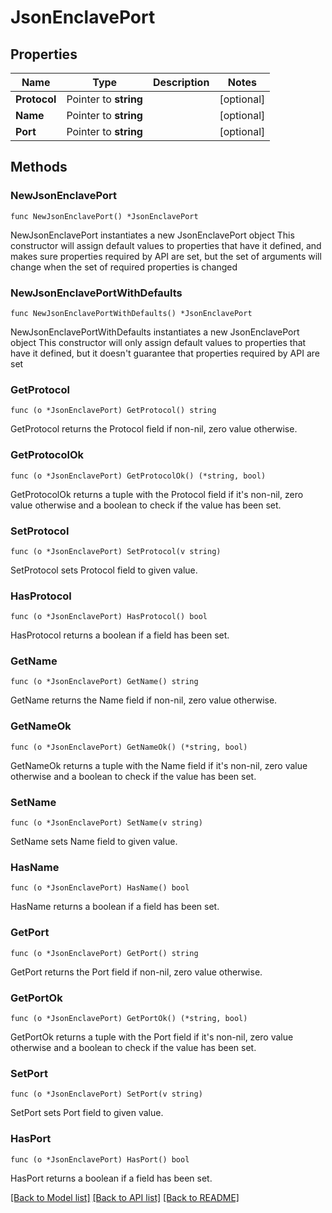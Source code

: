 # JsonEnclavePort

## Properties

Name | Type | Description | Notes
------------ | ------------- | ------------- | -------------
**Protocol** | Pointer to **string** |  | [optional] 
**Name** | Pointer to **string** |  | [optional] 
**Port** | Pointer to **string** |  | [optional] 

## Methods

### NewJsonEnclavePort

`func NewJsonEnclavePort() *JsonEnclavePort`

NewJsonEnclavePort instantiates a new JsonEnclavePort object
This constructor will assign default values to properties that have it defined,
and makes sure properties required by API are set, but the set of arguments
will change when the set of required properties is changed

### NewJsonEnclavePortWithDefaults

`func NewJsonEnclavePortWithDefaults() *JsonEnclavePort`

NewJsonEnclavePortWithDefaults instantiates a new JsonEnclavePort object
This constructor will only assign default values to properties that have it defined,
but it doesn't guarantee that properties required by API are set

### GetProtocol

`func (o *JsonEnclavePort) GetProtocol() string`

GetProtocol returns the Protocol field if non-nil, zero value otherwise.

### GetProtocolOk

`func (o *JsonEnclavePort) GetProtocolOk() (*string, bool)`

GetProtocolOk returns a tuple with the Protocol field if it's non-nil, zero value otherwise
and a boolean to check if the value has been set.

### SetProtocol

`func (o *JsonEnclavePort) SetProtocol(v string)`

SetProtocol sets Protocol field to given value.

### HasProtocol

`func (o *JsonEnclavePort) HasProtocol() bool`

HasProtocol returns a boolean if a field has been set.

### GetName

`func (o *JsonEnclavePort) GetName() string`

GetName returns the Name field if non-nil, zero value otherwise.

### GetNameOk

`func (o *JsonEnclavePort) GetNameOk() (*string, bool)`

GetNameOk returns a tuple with the Name field if it's non-nil, zero value otherwise
and a boolean to check if the value has been set.

### SetName

`func (o *JsonEnclavePort) SetName(v string)`

SetName sets Name field to given value.

### HasName

`func (o *JsonEnclavePort) HasName() bool`

HasName returns a boolean if a field has been set.

### GetPort

`func (o *JsonEnclavePort) GetPort() string`

GetPort returns the Port field if non-nil, zero value otherwise.

### GetPortOk

`func (o *JsonEnclavePort) GetPortOk() (*string, bool)`

GetPortOk returns a tuple with the Port field if it's non-nil, zero value otherwise
and a boolean to check if the value has been set.

### SetPort

`func (o *JsonEnclavePort) SetPort(v string)`

SetPort sets Port field to given value.

### HasPort

`func (o *JsonEnclavePort) HasPort() bool`

HasPort returns a boolean if a field has been set.


[[Back to Model list]](../README.md#documentation-for-models) [[Back to API list]](../README.md#documentation-for-api-endpoints) [[Back to README]](../README.md)


